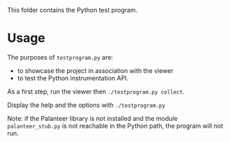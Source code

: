 This folder contains the Python test program.

Usage
=====

The purposes of `testprogram.py` are:
  - to showcase the project in association with the viewer
  - to test the Python instrumentation API.

As a first step, run the viewer then `./testprogram.py collect`.

Display the help and the options with `./testprogram.py`

Note: if the Palanteer library is not installed and the module `palanteer_stub.py` is not reachable in the Python path, the program will not run.

